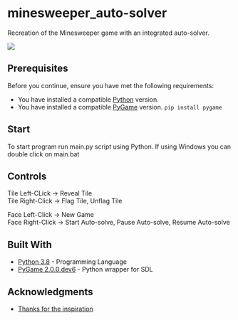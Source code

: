 # minesweeper_auto-solver
Recreation of the Minesweeper game with an integrated auto-solver.

![](https://i.imgur.com/zikE15p.png)

## Prerequisites

Before you continue, ensure you have met the following requirements:

* You have installed a compatible [Python](https://www.python.org/downloads/) version.  
* You have installed a compatible [PyGame](https://pypi.org/project/pygame/) version. ```pip install pygame```

## Start

To start program run main.py script using Python. If using Windows you can double click on main.bat

## Controls

Tile Left-CLick  -> Reveal Tile  
Tile Right-Click -> Flag Tile, Unflag Tile

Face Left-Click  -> New Game  
Face Right-Click -> Start Auto-solve, Pause Auto-solve, Resume Auto-solve

## Built With

* [Python 3.8](https://www.python.org/) - Programming Language
* [PyGame 2.0.0.dev6](https://www.pygame.org/docs/) - Python wrapper for SDL

## Acknowledgments

* [Thanks for the inspiration](https://www.youtube.com/watch?v=cGUHehFGqBc)
